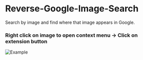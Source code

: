 # Reverse-Google-Image-Search

Search by image and find where that image appears in Google.

### Right click on image to open context menu -> Click on extension button

![Example](https://github.com/DSH01/Reverse-Google-Image-Search/blob/master/screenshot.png?raw=true)
